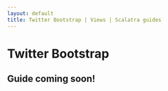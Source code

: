 ```yaml
---
layout: default
title: Twitter Bootstrap | Views | Scalatra guides
---
```


<div class="page-header">
  <h1>Twitter Bootstrap</h1>
</div>

## Guide coming soon! ##
